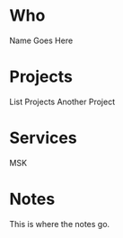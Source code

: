 # Who

Name Goes Here

# Projects

List Projects
Another Project

# Services

MSK

# Notes

This is where the notes go.


